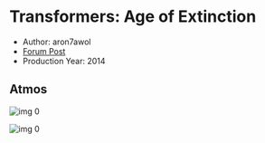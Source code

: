 # Transformers: Age of Extinction

* Author: aron7awol
* [Forum Post](https://www.avsforum.com/threads/bass-eq-for-filtered-movies.2995212/post-56818200)
* Production Year: 2014

## Atmos

![img 0](https://i.imgur.com/xIJqCSf.jpg)

![img 0](https://i.imgur.com/bvalZTW.png)

